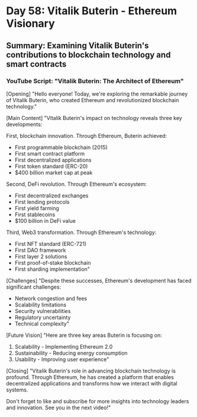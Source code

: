# Day 58: Vitalik Buterin - Ethereum Visionary
## Summary: Examining Vitalik Buterin's contributions to blockchain technology and smart contracts

### YouTube Script: "Vitalik Buterin: The Architect of Ethereum"

[Opening]
"Hello everyone! Today, we're exploring the remarkable journey of Vitalik Buterin, who created Ethereum and revolutionized blockchain technology."

[Main Content]
"Vitalik Buterin's impact on technology reveals three key developments:

First, blockchain innovation. Through Ethereum, Buterin achieved:
- First programmable blockchain (2015)
- First smart contract platform
- First decentralized applications
- First token standard (ERC-20)
- $400 billion market cap at peak

Second, DeFi revolution. Through Ethereum's ecosystem:
- First decentralized exchanges
- First lending protocols
- First yield farming
- First stablecoins
- $100 billion in DeFi value

Third, Web3 transformation. Through Ethereum's technology:
- First NFT standard (ERC-721)
- First DAO framework
- First layer 2 solutions
- First proof-of-stake blockchain
- First sharding implementation"

[Challenges]
"Despite these successes, Ethereum's development has faced significant challenges:
- Network congestion and fees
- Scalability limitations
- Security vulnerabilities
- Regulatory uncertainty
- Technical complexity"

[Future Vision]
"Here are three key areas Buterin is focusing on:

1. Scalability - Implementing Ethereum 2.0
2. Sustainability - Reducing energy consumption
3. Usability - Improving user experience"

[Closing]
"Vitalik Buterin's role in advancing blockchain technology is profound. Through Ethereum, he has created a platform that enables decentralized applications and transforms how we interact with digital systems.

Don't forget to like and subscribe for more insights into technology leaders and innovation. See you in the next video!" 